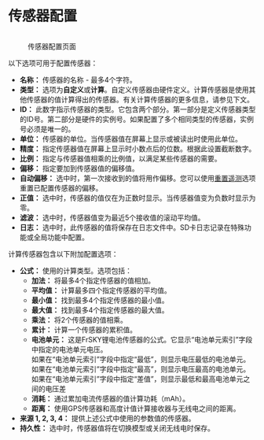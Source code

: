 # 传感器配置

<figure><img src="https://edgetx-static.zkl2333.com/bwtelemetry2.png" alt=""><figcaption><p>传感器配置页面</p></figcaption></figure>

以下选项可用于配置传感器：

* **名称：** 传感器的名称 - 最多4个字符。
* **类型：** 选项为**自定义**或**计算**。自定义传感器由硬件定义。计算传感器是使用其他传感器的值计算得出的传感器。有关计算传感器的更多信息，请参见下文。
* **ID：** 此数字指示传感器的类型。它包含两个部分。第一部分是定义传感器类型的ID号。第二部分是硬件的实例号。如果配置了多个相同类型的传感器，实例号必须是唯一的。
* **单位：** 传感器的单位。当传感器值在屏幕上显示或被读出时使用此单位。
* **精度：** 指定传感器值在屏幕上显示时小数点后的位数。根据此设置截断数字。
* **比例：** 指定与传感器值相乘的比例值，以满足某些传感器的需要。
* **偏移：** 指定要加到传感器值的偏移值。
* **自动偏移：** 选中时，第一次接收到的值将用作偏移。您可以使用[重置遥测](../../main-view/reset.md)选项重置已配置传感器的偏移。
* **正值：** 选中时，传感器的值仅在为正数时显示。当传感器值变为负数时显示为零。
* **滤波：** 选中时，传感器值变为最近5个接收值的滚动平均值。
* **日志：** 选中时，此传感器的值将保存在日志文件中。SD卡日志记录在特殊功能或全局功能中配置。

计算传感器包含以下附加配置选项：

* **公式：** 使用的计算类型。选项包括：
  * **加法：** 将最多4个指定传感器的值相加。
  * **平均值：** 计算最多四个指定传感器的平均值。
  * **最小值：** 找到最多4个指定传感器的最小值。
  * **最大值：** 找到最多4个指定传感器的最大值。
  * **乘法：** 将2个传感器的值相乘。
  * **累计：** 计算一个传感器的累积值。
  * **电池单元：** 这是FrSKY锂电池传感器的公式。它显示“电池单元索引”字段中指定的电池单元电压。\
    如果在“电池单元索引”字段中指定“最低”，则显示电压最低的电池单元。\
    如果在“电池单元索引”字段中指定“最高”，则显示电压最高的电池单元。\
    如果在“电池单元索引”字段中指定“差值”，则显示最低和最高电池单元之间的电压差
  * **消耗：** 通过累加电流传感器的值计算功耗（mAh）。
  * **距离：** 使用GPS传感器和高度计值计算接收器与无线电之间的距离。
* **来源 1, 2, 3, 4：** 提供上述公式中使用的参数值的传感器。
* **持久性：** 选中时，传感器值将在切换模型或关闭无线电时保存。